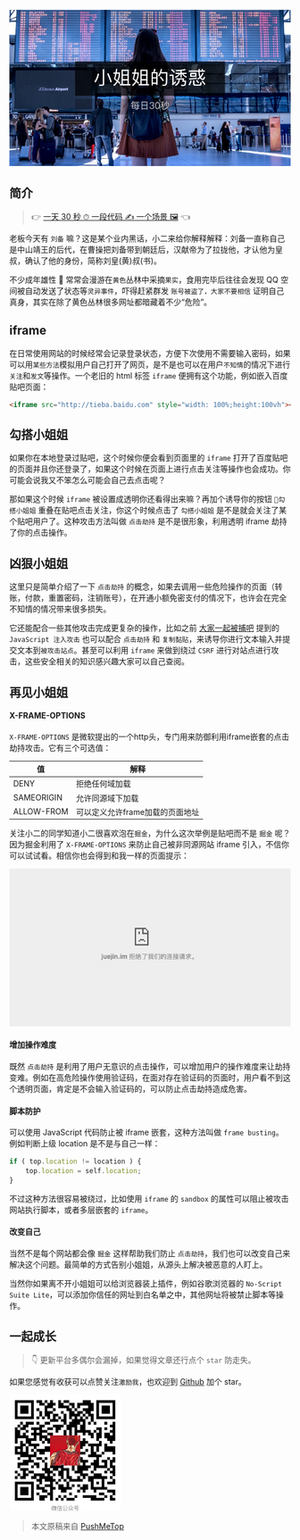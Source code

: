 <!-- # 小姐姐的诱惑 -->

![封面](https://raw.githubusercontent.com/pushmetop/resource/master/30-seconds-for-everyday/hijack/poster.png)

## 简介

> 👉 [一天 30 秒 ⏱ 一段代码 ✍️ 一个场景 🖼](https://github.com/pushmetop/30-seconds-for-everyday) 👈

老板今天有 `刘备` 嘛？这是某个业内黑话，小二来给你解释解释：刘备一直称自己是中山靖王的后代，在曹操把刘备带到朝廷后，汉献帝为了拉拢他，才认他为皇叔，确认了他的身份，简称刘皇(黄)叔(书)。

不少成年雄性 🐒 常常会漫游在`黄色`丛林中采摘`果实`，食用完毕后往往会发现 QQ 空间被自动发送了状态等`灵异事件`，吓得赶紧群发 `账号被盗了，大家不要相信` 证明自己真身，其实在除了黄色丛林很多网址都暗藏着不少“危险”。

## iframe

在日常使用网站的时候经常会记录登录状态，方便下次使用不需要输入密码，如果可以用`某些方法`模拟用户自己打开了网页，是不是也可以在用户`不知情`的情况下进行`关注`和`发文`等操作。一个老旧的 html 标签 `iframe` 便拥有这个功能，例如嵌入百度贴吧页面：

```html
<iframe src="http://tieba.baidu.com" style="width: 100%;height:100vh"></iframe>
```

## 勾搭小姐姐

如果你在本地登录过贴吧，这个时候你便会看到页面里的 `iframe` 打开了百度贴吧的页面并且你还登录了，如果这个时候在页面上进行点击关注等操作也会成功。你可能会说我又不笨怎么可能会自己去点击呢？

那如果这个时候 `iframe` 被设置成透明你还看得出来嘛？再加个诱导你的按钮 `勾搭小姐姐` 重叠在贴吧点击关注，你这个时候点击了 `勾搭小姐姐` 是不是就会关注了某个贴吧用户了。这种攻击方法叫做 `点击劫持` 是不是很形象，利用透明 iframe 劫持了你的点击操作。

## 凶狠小姐姐

这里只是简单介绍了一下 `点击劫持` 的概念，如果去调用一些危险操作的页面（转账，付款，重置密码，注销账号），在开通小额免密支付的情况下，也许会在完全不知情的情况带来很多损失。

它还能配合一些其他攻击完成更复杂的操作，比如之前 [大家一起被捕吧](https://juejin.im/post/5c92c191f265da610e5eca59) 提到的 `JavaScript 注入攻击` 也可以配合 `点击劫持` 和 `复制黏贴`，来诱导你进行文本输入并提交文本到`被攻击站点`。甚至可以利用 `iframe` 来做到绕过 `CSRF` 进行对站点进行攻击，这些安全相关的知识感兴趣大家可以自己查阅。

## 再见小姐姐

#### X-FRAME-OPTIONS

`X-FRAME-OPTIONS` 是微软提出的一个http头，专门用来防御利用iframe嵌套的点击劫持攻击。它有三个可选值：

| 值 | 解释 |
| --- | --- |
| DENY | 拒绝任何域加载 |
| SAMEORIGIN | 允许同源域下加载 |
| ALLOW-FROM | 可以定义允许frame加载的页面地址 |

关注小二的同学知道小二很喜欢泡在`掘金`，为什么这次举例是贴吧而不是 `掘金` 呢？因为掘金利用了 `X-FRAME-OPTIONS` 来防止自己被非同源网站 iframe 引入，不信你可以试试看。相信你也会得到和我一样的页面提示：

![封面](https://raw.githubusercontent.com/pushmetop/resource/master/30-seconds-for-everyday/hijack/juejin.png)

#### 增加操作难度

既然 `点击劫持` 是利用了用户无意识的点击操作，可以增加用户的操作难度来让劫持变难。例如在高危险操作使用验证码，在面对存在验证码的页面时，用户看不到这个透明页面，肯定是不会输入验证码的，可以防止点击劫持造成危害。

#### 脚本防护

可以使用 JavaScript 代码防止被 iframe 嵌套，这种方法叫做 `frame busting`。例如判断上级 location 是不是与自己一样：

```javascript
if ( top.location != location ) {
    top.location = self.location;
}
```

不过这种方法很容易被绕过，比如使用 `iframe` 的 `sandbox` 的属性可以阻止被攻击网站执行脚本，或者多层嵌套的 `iframe`。

#### 改变自己

当然不是每个网站都会像 `掘金` 这样帮助我们防止 `点击劫持`，我们也可以改变自己来解决这个问题。最简单的方式告别小姐姐，从源头上解决被恶意的人盯上。

当然你如果离不开小姐姐可以给浏览器装上插件，例如谷歌浏览器的 `No-Script Suite Lite`，可以添加你信任的网址到白名单之中，其他网址将被禁止脚本等操作。

## 一起成长

> 👇 更新平台多偶尔会漏掉，如果觉得文章还行点个 `star` 防走失。

如果您感觉有收获可以点赞关注`激励我`，也欢迎到 [Github](https://github.com/pushmetop/30-seconds-for-everyday) 加个 star。

![微信公众号](https://raw.githubusercontent.com/pushmetop/resource/master/donate/pushmetop.png)

> 本文原稿来自 [PushMeTop](https://github.com/pushmetop)
